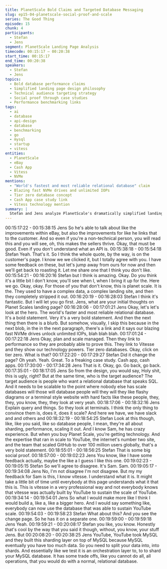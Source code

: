 ```yaml
---
title: PlanetScale Bold Claims and Targeted Database Messaging
slug: ep15-04-planetscale-social-proof-and-scale
series: The Good Thing
episode: 15
chunk: 4
participants:
  - Stefan
  - Jens
segment: PlanetScale Landing Page Analysis
timecode: 00:15:17 – 00:20:38
start_time: 00:15:17
end_time: 00:20:38
speakers:
  - Stefan
  - Jens
topics:
  - Bold database performance claims
  - Simplified landing page design philosophy
  - Technical audience targeting strategy
  - Social proof through case studies
  - Performance benchmarking links
tags:
  - ai
  - database
  - api-design
  - database
  - benchmarking
  - go
  - mysql
  - startup
  - vitess
entities:
  - PlanetScale
  - eBay
  - Cash App
  - Vitess
  - NVMe
mentions:
  - "World's fastest and most reliable relational database" claim
  - Blazing fast NVMe drives and unlimited IOPs
  - Tier zero database concept
  - Cash App case study link
  - Vitess technology mention
summary: |
  Stefan and Jens analyze PlanetScale's dramatically simplified landing page featuring bold performance claims like "world's fastest database." They discuss the strategic targeting of technical audiences, the effective use of case studies like Cash App, and how the seemingly "ugly" design actually appeals to developers who care more about performance proof than visual polish.
---
```


00:15:17:22 - 00:15:38:15
Jens
So he's able to talk about like the improvements within eBay, but also the improvements for like
he links that to the customer. And so even if you're a non-technical person, you will read this
and you will see, oh, this makes the sellers thrive. Okay, that must be good. Even if you don't
understand what an API is.
00:15:38:18 - 00:15:54:18
Stefan
Yeah. That's it. So I think the whole quote, by the way, is on the customer's page. I know we we
clicked it, but I totally agree with you. I have some feedback on these, but let's jump away from
ours for now and then we'll get back to roasting it. Let me share one that I think you don't like.
00:15:54:21 - 00:16:20:16
Stefan
but I think is amazing. Okay. Do you think it's a little bit I don't know, you'll see when I, when I
bring it up for the. Here we go. Okay, okay. For those of you that don't know, this is planet scale.
It is the. They used to have a complex data, a complex landing site, and then they completely
stripped it out.
00:16:20:19 - 00:16:28:03
Stefan
I think it's fantastic. But I will let you go first. Jens, what are your initial thoughts on Planet
Scales landing page?
00:16:28:06 - 00:17:01:21
Jens
Okay, let's let's look at the hero. The world's faster and most reliable relational database. It's a
bold statement. Very it's a very bold statement. And then the next thing then there is a blurb. But
somehow, visually, I skip this because in the next blob, in the in the next paragraph, there's a
link and it says our blazing fast NVMe drives unlock unlimited IOPs, blah blah blah.
00:17:01:24 - 00:17:22:18
Jens
Okay, plan and scale managed. Then they link to performance so they are probably able to
prove this. They link to Vitesse and they show our technology powers. Tier zero databases.
Okay, click on tier zero. What is that?
00:17:22:20 - 00:17:29:27
Stefan
Did it change the page? Oh yeah. Yeah. Great. To a freaking case study. Cash app, cash apps.
00:17:30:00 - 00:17:34:28
Jens
That is it. Okay, go. Go back, go back.
00:17:35:01 - 00:18:17:05
Jens
So from the design, you would say, Holy shit, this is ugly, right? But at the same time, who is the
target audience? The target audience is people who want a relational database that speaks
SQL. And it needs to be scalable to the point where nobody else has scale databases will those
will database people will they will they like flashy diagrams or a terminal style website with hard
facts like these people, they, they, you know, they, they look at very yeah.
00:18:17:06 - 00:18:32:16
Jens
Explain query and things. So they look at terminals. I think the only thing to convince them is,
does it, does it scale? And here we have, we have slack and and others and
00:18:32:19 - 00:18:54:25
Stefan
Look at this though, like, like you said, like so database people, I mean, they're all about
sharding, performance, scaling it out. And I know Sam, he has crazy experience. But when you
buy Planet Scale, you're getting technology. And the expertise that ran in scale to YouTube, the
internet's number two site, and the team that scaled GitHub to over 100 million users globally,
that's a very bold statement.
00:18:55:01 - 00:18:56:25
Stefan
That is some big social proof.
00:18:57:00 - 00:19:02:23
Jens
You know, like I have some feedback actually, maybe the like a I guess I like this one.
00:19:02:23 - 00:19:05:15
Stefan
So we'll agree to disagree. It's Sam. Sam.
00:19:05:17 - 00:19:34:08
Jens
No, I'm not disagree I'm not disagree. But my my feedback for Sam is this, I know vitesse. I
understand what it is. It might take a little bit of time until everybody at this page understands
what it that this is. This is vitesse in a very professional way and not everybody knows that
vitesse was actually built by YouTube to sustain the scale of YouTube.
00:19:34:14 - 00:19:54:01
Jens
So what I would make more like I think I would build a, like a, like a bigger hero. And I would say
something like, everybody can now use the database that was able to sustain YouTube scale.
00:19:54:03 - 00:19:58:23
Stefan
What about this? And you see the change page. So he has it on a separate one.
00:19:59:00 - 00:19:59:18
Jens
Yeah.
00:19:59:21 - 00:20:08:17
Stefan
you like, you know.
Honestly that's cool by the way that you said it though, without, you know, your stuff Jens. But
00:20:08:20 - 00:20:38:25
Jens
YouTube, YouTube took MySQL and they built this sharding layer on top of MySQL because
MySQL eventually you have too much data. So you need to split your data into, into shards. And
essentially like we test it is an orchestration layer to, to to shard your MySQL database. It has
some trade offs, like you cannot do all, all operations, that you would do with a normal, relational
database.